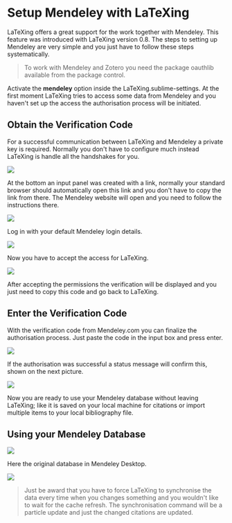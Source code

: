 # Setup Mendeley with LaTeXing

LaTeXing offers a great support for the work together with Mendeley. This
feature was introduced with LaTeXing version 0.8. The steps to setting up
Mendeley are very simple and you just have to follow these steps
systematically.

> To work with Mendeley and Zotero you need the package oauthlib available
> from the package control.

Activate the **mendeley** option inside the LaTeXing.sublime-settings. At the
first moment LaTeXing tries to access some data from Mendeley and you haven't
set up the access the authorisation process will be initiated.

## Obtain the Verification Code

For a successful communication between LaTeXing and Mendeley a private key is
required. Normally you don't have to configure much instead LaTeXing is handle
all the handshakes for you.

![](images/mendeley_setup_1.jpg)

At the bottom an input panel was created with a link, normally your standard
browser should automatically open this link and you don't have to copy the
link from there. The Mendeley website will open and you need to follow the
instructions there.

![](images/mendeley_setup_2.jpg)

Log in with your default Mendeley login details.

![](images/mendeley_setup_3.jpg)

Now you have to accept the access for LaTeXing.

![](images/mendeley_setup_4.jpg)

After accepting the permissions the verification will be displayed and you
just need to copy this code and go back to LaTeXing.

## Enter the Verification Code

With the verification code from Mendeley.com you can finalize the
authorisation process. Just paste the code in the input box and press enter.

![](images/mendeley_setup_5.jpg)

If the authorisation was successful a status message will confirm this, shown
on the next picture.

![](images/mendeley_setup_6.jpg)

Now you are ready to use your Mendeley database without leaving LaTeXing; like
it is saved on your local machine for citations or import multiple items to
your local bibliography file.

## Using your Mendeley Database

![](images/mendeley_setup_7.jpg)

Here the original database in Mendeley Desktop.

![](images/mendeley_setup_8.jpg)

> Just be award that you have to force LaTeXing to synchronise the data every
> time when you changes something and you wouldn't like to wait for the cache
> refresh. The synchronisation command will be a particle update and just the
> changed citations are updated.
